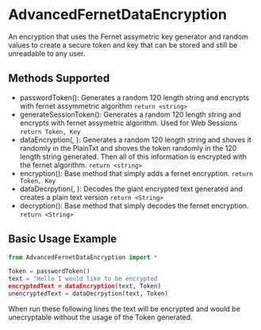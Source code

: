 # **AdvancedFernetDataEncryption**

An encryption that uses the Fernet assymetric key generator and random values to create a secure token and key that can be stored and still be unreadable to any user. 

## **Methods Supported**
- passwordToken(): Generates a random 120 length string and encrypts with fernet assymmetric algorithm `return <string>`
- generateSessionToken(<AnyString>): Generates a random 120 length string and encrypts with fernet assymetric algorithm. Used for Web Sessions `return Token, Key`
- dataEncryption(<PlainTxt>, <Token>): Generates a random 120 length string and shoves it randomly in the PlainTxt and shoves the token randomly in the 120 length string generated. Then all of this information is encrypted with the fernet algorithm. `return <string>`
- encryption(<AnyString>): Base method that simply adds a fernet encryption. `return Token, Key`
- dataDecrpytion(<EncyptedTxt>, <Token>): Decodes the giant encrypted text generated and creates a plain text version `return <String>`
- decryption(<AnyString>): Base method that simply decodes the fernet encryption. `return <String>`

## **Basic Usage Example**
```python
from AdvancedFernetDataEncryption import *

Token = passwordToken()
text = "Hello I would like to be encrypted
encryptedText = dataEncryption(text, Token)
unencryptedText = dataDecrpytion(text, Token)
```

When run these following lines the text will be encrypted and would be unecryptable without the usage of the Token generated. 